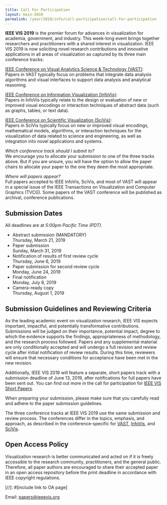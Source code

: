 ```yaml
---
title: Call For Participation
layout: main-2019
permalink: /year/2019/info/call-participation/call-for-participation
---
```

        
**IEEE VIS 2019** is the premier forum for advances in visualization for academia, government, and industry. 
This week-long event brings together researchers and practitioners with a shared interest in visualization. 
IEEE VIS 2019 is now soliciting novel research contributions and innovative applications in all areas of visualization 
as captured by its three main conference tracks:

[IEEE Conference on Visual Analytics Science & Technology (VAST)](vast-paper-types):<br />
Papers in VAST typically focus on problems that integrate data analysis algorithms and visual interfaces to support data analysis 
and analytical reasoning. 

[IEEE Conference on Information Visualization (InfoVis)](infovis-paper-types):<br />
Papers in InfoVis typically relate to the design or evaluation of new or improved visual encodings or interaction techniques 
of abstract data (such as graphs, tables, or text data).

[IEEE Conference on Scientific Visualization (SciVis)](scivis-paper-types):<br />
Papers in SciVis typically focus on new or improved visual encodings, mathematical models, algorithms, or interaction techniques for the visualization of data related to science and engineering, as well as integration into novel applications and systems. 

*Which conference track should I submit to?*<br />
We encourage you to allocate your submission to one of the three tracks above. But if you are unsure, you will have the option 
to allow the paper chairs to allocate your paper to the one they deem the most appropriate.

*Where will papers appear?*<br />
Full papers accepted to IEEE InfoVis, SciVis, and most of VAST will appear in a special issue of the IEEE Transactions on 
Visualization and Computer Graphics (TVCG). Some papers of the VAST conference will be published as archival, conference publications.

## Submission Dates
All deadlines are at *5:00pm Pacific Time (PDT).*

* Abstract submission (MANDATORY)<br />
  Thursday, March 21, 2019
* Paper submission<br />
  Sunday, March 31, 2019
* Notification of results of first review cycle<br />
  Thursday, June 6, 2019
* Paper submission for second review cycle<br />
  Monday, June 24, 2019
* Final notification<br />
  Monday, July 8, 2019
* Camera-ready copy<br />
  Thursday, August 1, 2019

## Submission Guidelines and Reviewing Criteria
As the leading academic event on visualization research, IEEE VIS expects important, impactful, and potentially transformative 
contributions. Submissions will be judged on their importance, potential impact, degree to which the evidence supports the findings, 
appropriateness of methodology, and the research process followed. Papers and any supplemental material are only conditionally accepted 
and will undergo a full revision and review cycle after initial notification of review results. 
During this time, reviewers will ensure that necessary conditions for acceptance have been met in the new revision.

Additionally, IEEE VIS 2019 will feature a separate, short papers track with a submission deadline of June 13, 2019, after 
notifications for full papers have been sent out. You can find out more in the call for participation for [IEEE VIS Short Papers](shortpapers). 

When preparing your submission, please make sure that you carefully read and adhere to the paper submission guidelines. 

The three conference tracks at IEEE VIS 2019 use the same submission and review process. The conferences differ in the topics, 
emphasis, and approach, as described in the conference-specific for [VAST](vast-paper-types), [InfoVis](infovis-paper-types), and [SciVis](scivis-paper-types).

## Open Access Policy
Visualization research is better communicated and acted on if it is freely accessible to the research community, practitioners, and the general public. Therefore, all paper authors are encouraged to share their accepted paper in an open access repository before the print deadline in accordance with IEEE copyright regulations.  

[//]: #[include link to OA page]

Email: papers@ieeevis.org
